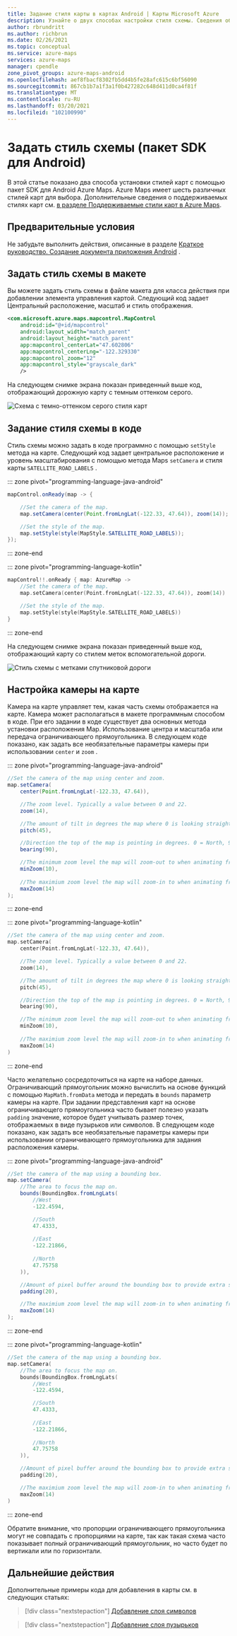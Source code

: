 ```yaml
---
title: Задание стиля карты в картах Android | Карты Microsoft Azure
description: Узнайте о двух способах настройки стиля схемы. Сведения об изменении стиля см. в разделе Использование Azure Maps пакет SDK для Android в файле макета или в классе действия.
author: rbrundritt
ms.author: richbrun
ms.date: 02/26/2021
ms.topic: conceptual
ms.service: azure-maps
services: azure-maps
manager: cpendle
zone_pivot_groups: azure-maps-android
ms.openlocfilehash: aef8fbacf8302fb5dd4b5fe28afc615c6bf56090
ms.sourcegitcommit: 867cb1b7a1f3a1f0b427282c648d411d0ca4f81f
ms.translationtype: MT
ms.contentlocale: ru-RU
ms.lasthandoff: 03/20/2021
ms.locfileid: "102100990"
---
```

# <a name="set-map-style-android-sdk"></a>Задать стиль схемы (пакет SDK для Android)

В этой статье показано два способа установки стилей карт с помощью пакет SDK для Android Azure Maps. Azure Maps имеет шесть различных стилей карт для выбора. Дополнительные сведения о поддерживаемых стилях карт см. [в разделе Поддерживаемые стили карт в Azure Maps](supported-map-styles.md).

## <a name="prerequisites"></a>Предварительные условия

Не забудьте выполнить действия, описанные в разделе [Краткое руководство. Создание документа приложения Android](quick-android-map.md) .

## <a name="set-map-style-in-the-layout"></a>Задать стиль схемы в макете

Вы можете задать стиль схемы в файле макета для класса действия при добавлении элемента управления картой. Следующий код задает Центральный расположение, масштаб и стиль отображения.

```XML
<com.microsoft.azure.maps.mapcontrol.MapControl
    android:id="@+id/mapcontrol"
    android:layout_width="match_parent"
    android:layout_height="match_parent"
    app:mapcontrol_centerLat="47.602806"
    app:mapcontrol_centerLng="-122.329330"
    app:mapcontrol_zoom="12"
    app:mapcontrol_style="grayscale_dark"
    />
```

На следующем снимке экрана показан приведенный выше код, отображающий дорожную карту с темным оттенком серого.

![Схема с темно-оттенком серого стиля карт](media/set-android-map-styles/android-grayscale-dark.png)

## <a name="set-map-style-in-code"></a>Задание стиля схемы в коде

Стиль схемы можно задать в коде программно с помощью `setStyle` метода на карте. Следующий код задает центральное расположение и уровень масштабирования с помощью метода Maps `setCamera` и стиля карты `SATELLITE_ROAD_LABELS` .

::: zone pivot="programming-language-java-android"

```java
mapControl.onReady(map -> {

    //Set the camera of the map.
    map.setCamera(center(Point.fromLngLat(-122.33, 47.64)), zoom(14));

    //Set the style of the map.
    map.setStyle(style(MapStyle.SATELLITE_ROAD_LABELS));
});
```

::: zone-end

::: zone pivot="programming-language-kotlin"

```kotlin
mapControl!!.onReady { map: AzureMap ->
    //Set the camera of the map.
    map.setCamera(center(Point.fromLngLat(-122.33, 47.64)), zoom(14))

    //Set the style of the map.
    map.setStyle(style(MapStyle.SATELLITE_ROAD_LABELS))
}
```

::: zone-end

На следующем снимке экрана показан приведенный выше код, отображающий карту со стилем меток вспомогательной дороги.

![Стиль схемы с метками спутниковой дороги](media/set-android-map-styles/android-satellite-road-labels.png)

## <a name="setting-the-map-camera"></a>Настройка камеры на карте

Камера на карте управляет тем, какая часть схемы отображается на карте. Камера может располагаться в макете программным способом в коде. При его задании в коде существует два основных метода установки расположения Map. Использование центра и масштаба или передача ограничивающего прямоугольника. В следующем коде показано, как задать все необязательные параметры камеры при использовании `center` и `zoom` .

::: zone pivot="programming-language-java-android"

```java
//Set the camera of the map using center and zoom.
map.setCamera(
    center(Point.fromLngLat(-122.33, 47.64)), 

    //The zoom level. Typically a value between 0 and 22.
    zoom(14),

    //The amount of tilt in degrees the map where 0 is looking straight down.
    pitch(45),

    //Direction the top of the map is pointing in degrees. 0 = North, 90 = East, 180 = South, 270 = West
    bearing(90),

    //The minimum zoom level the map will zoom-out to when animating from one location to another on the map.
    minZoom(10),
    
    //The maximium zoom level the map will zoom-in to when animating from one location to another on the map.
    maxZoom(14)
);
```

::: zone-end

::: zone pivot="programming-language-kotlin"

```kotlin
//Set the camera of the map using center and zoom.
map.setCamera(
    center(Point.fromLngLat(-122.33, 47.64)), 

    //The zoom level. Typically a value between 0 and 22.
    zoom(14),

    //The amount of tilt in degrees the map where 0 is looking straight down.
    pitch(45),

    //Direction the top of the map is pointing in degrees. 0 = North, 90 = East, 180 = South, 270 = West
    bearing(90),

    //The minimum zoom level the map will zoom-out to when animating from one location to another on the map.
    minZoom(10),
    
    //The maximium zoom level the map will zoom-in to when animating from one location to another on the map.
    maxZoom(14)
)
```

::: zone-end

Часто желательно сосредоточиться на карте на наборе данных. Ограничивающий прямоугольник можно вычислить на основе функций с помощью `MapMath.fromData` метода и передать в `bounds` параметр камеры на карте. При задании представления карт на основе ограничивающего прямоугольника часто бывает полезно указать `padding` значение, которое будет учитывать размер точек, отображаемых в виде пузырьков или символов. В следующем коде показано, как задать все необязательные параметры камеры при использовании ограничивающего прямоугольника для задания расположения камеры.

::: zone pivot="programming-language-java-android"

```java
//Set the camera of the map using a bounding box.
map.setCamera(
    //The area to focus the map on.
    bounds(BoundingBox.fromLngLats(
        //West
        -122.4594,

        //South
        47.4333,
        
        //East
        -122.21866,
        
        //North
        47.75758
    )),

    //Amount of pixel buffer around the bounding box to provide extra space around the bounding box.
    padding(20),

    //The maximium zoom level the map will zoom-in to when animating from one location to another on the map.
    maxZoom(14)
);
```

::: zone-end

::: zone pivot="programming-language-kotlin"

```kotlin
//Set the camera of the map using a bounding box.
map.setCamera(
    //The area to focus the map on.
    bounds(BoundingBox.fromLngLats(
        //West
        -122.4594,

        //South
        47.4333,
        
        //East
        -122.21866,
        
        //North
        47.75758
    )),

    //Amount of pixel buffer around the bounding box to provide extra space around the bounding box.
    padding(20),

    //The maximium zoom level the map will zoom-in to when animating from one location to another on the map.
    maxZoom(14)
)
```

::: zone-end

Обратите внимание, что пропорции ограничивающего прямоугольника могут не совпадать с пропорциями на карте, так как такая схема часто показывает полный ограничивающий прямоугольник, но часто будет по вертикали или по горизонтали.

## <a name="next-steps"></a>Дальнейшие действия

Дополнительные примеры кода для добавления в карты см. в следующих статьях:

> [!div class="nextstepaction"]
> [Добавление слоя символов](how-to-add-symbol-to-android-map.md)

> [!div class="nextstepaction"]
> [Добавление слоя пузырьков](map-add-bubble-layer-android.md)
